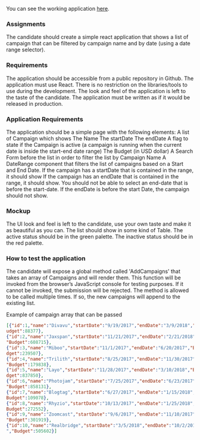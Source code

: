You can see the working application [here](https://dimik.github.io/adform/).

### Assignments

The candidate should create a simple react application that shows a list of campaign that can be filtered by campaign name and by date (using a
date range selector).

### Requirements

The application should be accessible from a public repository in Github.
The application must use React.
There is no restriction on the libraries/tools to use during the development.
The look and feel of the application is left to the taste of the candidate.
The application must be written as if it would be released in production.

### Application Requirements

The application should be a simple page with the following elements:
A list of Campaign which shows
The Name
The startDate
The endDate
A flag to state if the Campaign is active (a campaign is running when the current date is inside the start-end date range)
The Budget (in USD dollar)
A Search Form before the list in order to filter the list by Campaign Name
A DateRange component that filters the list of campaigns based on a Start and End Date.
If the campaign has a startDate that is contained in the range, it should show
If the campaign has an endDate that is contained in the range, it should show.
You should not be able to select an end-date that is before the start-date.
If the endDate is before the start Date, the campaign should not show.

### Mockup

The UI look and feel is left to the candidate, use your own taste and make it as beautiful as you can.
The list should show in some kind of Table.
The active status should be in the green palette.
The inactive status should be in the red palette.

### How to test the application

The candidate will expose a global method called &#39;AddCampaigns&#39; that takes an array of Campaigns and will render them.
This function will be invoked from the browser’s JavaScript console for testing purposes. If it cannot be invoked, the submission will be rejected.
The method is allowed to be called multiple times. If so, the new campaigns will append to the existing list.

Example of campaign array that can be passed

```json
[{"id":1,"name":"Divavu","startDate":"9/19/2017","endDate":"3/9/2018","B
udget":88377},
{"id":2,"name":"Jaxspan","startDate":"11/21/2017","endDate":"2/21/2018",
"Budget":608715},
{"id":3,"name":"Miboo","startDate":"11/1/2017","endDate":"6/20/2017","Bu
dget":239507},
{"id":4,"name":"Trilith","startDate":"8/25/2017","endDate":"11/30/2017",
"Budget":179838},
{"id":5,"name":"Layo","startDate":"11/28/2017","endDate":"3/10/2018","Bu
dget":837850},
{"id":6,"name":"Photojam","startDate":"7/25/2017","endDate":"6/23/2017",
"Budget":858131},
{"id":7,"name":"Blogtag","startDate":"6/27/2017","endDate":"1/15/2018","
Budget":109078},
{"id":8,"name":"Rhyzio","startDate":"10/13/2017","endDate":"1/25/2018","
Budget":272552},
{"id":9,"name":"Zoomcast","startDate":"9/6/2017","endDate":"11/10/2017",
"Budget":301919},
{"id":10,"name":"Realbridge","startDate":"3/5/2018","endDate":"10/2/2017
","Budget":505602}]
```
